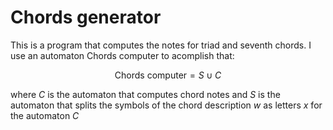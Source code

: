 # Chords generator

This is a program that computes the notes for triad and seventh chords. I use an automaton $\text{Chords computer}$ to acomplish that:

$$
\text{Chords computer} = S \cup C
$$

where $C$ is the automaton that computes chord notes and $S$ is the automaton that splits the symbols of the chord description $w$ as letters $x$ for the automaton $C$
